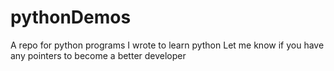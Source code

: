 # pythonDemos
A repo for python programs I wrote to learn python 
Let me know if you have any pointers to become a better developer 
